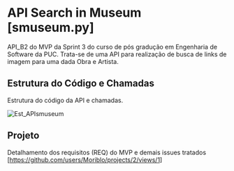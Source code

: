 # API Search in Museum [smuseum.py]
 API_B2 do MVP da Sprint 3 do curso de pós gradução em Engenharia de Software da PUC.
 Trata-se de uma API para realização de busca de links de imagem para uma dada Obra e Artista.

## Estrutura do Código e Chamadas
Estrutura do código da API e chamadas.

![Est_APIsmuseum](https://github.com/Moriblo/smuseum/blob/main/Estrutura%20de%20C%C3%B3digo_API%20Search%20in%20Museum.png)

## Projeto
Detalhamento dos requisitos (REQ) do MVP e demais issues tratados [https://github.com/users/Moriblo/projects/2/views/1]
